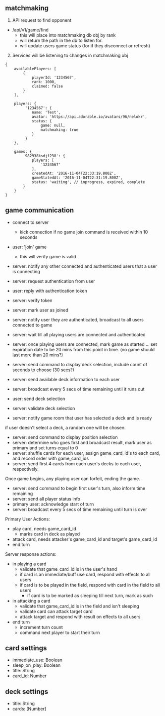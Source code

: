 ## matchmaking

1. API request to find opponent
  - /api/v1/game/find
    * this will place into matchmaking db obj by rank
    * will return the path in the db to listen for.
    * will update users game status (for if they disconnect or refresh)

2. Services will be listening to changes in matchmaking obj

```
{
    availablePlayers: [
        {
            playerId: '1234567',
            rank: 1000,
            claimed: false
        }
    ],

    players: {
         '1234567': {
            name: 'Test',
            avatar: 'https://api.adorable.io/avatars/96/nelokr',
            status: {
                game: null,
                matchmaking: true
            }
         }
    },

    games: {
        '982938ksdjf238': {
            players: [
                '1234567'
            ],
            createdAt: '2016-11-04T22:33:19.800Z',
            gameStatedAt: '2016-11-04T22:31:19.800Z',
            status: 'waiting', // inprogress, expired, complete
        }
    }
}
```

## game communication

- connect to server
  - kick connection if no game join command is received within 10 seconds
- user: 'join' game
  - this will verify game is valid
- server: notify any other connected and authenticated users that a user is connecting
- server: request authentication from user
- user: reply with authentication token
- server: verify token
- server: mark user as joined
- server: notify user they are authenticated, broadcast to all users connected to game
- server: wait till all playing users are connected and authenticated

- server: once playing users are connected, mark game as started ... set expiration date to be 20 mins from this point in time. (no game should last more than 20 mins?)
- server: send command to display deck selection, include count of seconds to choose (30 secs?)
- server: send available deck information to each user

- server: broadcast every 5 secs of time remaining until it runs out
- user: send deck selection
- server: validate deck selection
- server: notify game room that user has selected a deck and is ready

if user doesn't select a deck, a random one will be chosen.

- server: send command to display position selection
- server: determine who goes first and broadcast result, mark user as primary and set turns equal to 0
- server: shuffle cards for each user, assign game_card_id's to each card, and record order with game_card_ids
- server: send first 4 cards from each user's decks to each user, respectively.

Once game begins, any playing user can forfeit, ending the game.

- server: send command to begin first user's turn, also inform time remaining
- server: send all player status info
- primary user: acknowledge start of turn
- server: broadcast every 5 secs of time remaining until turn is over

Primary User Actions:
- play card, needs game_card_id
  * marks card in deck as played
- attack card, needs attacker's game_card_id and target's game_card_id
- end turn

Server response actions:
* in playing a card
  - validate that game_card_id is in the user's hand
  - if card is an immediate/buff use card, respond with effects to all users
  - if card is to be played in the field, respond with card in the field to all users
    - if card is to be marked as sleeping till next turn, mark as such
* in attacking a card
  - validate that game_card_id is in the field and isn't sleeping
  - validate card can attack target card
  - attack target and respond with result on effects to all users
* end turn
  - increment turn count
  - command next player to start their turn








## card settings
- immediate_use: Boolean
- sleep_on_play: Boolean
- title: String
- card_id: Number

## deck settings
- title: String
- cards: [Number]
